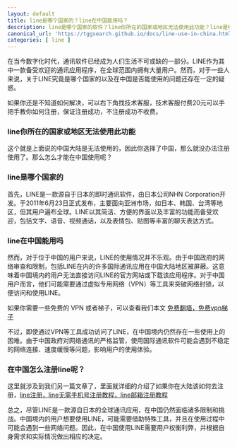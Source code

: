 ```yaml
---
layout: default
title: line是哪个国家的？line在中国能用吗？
description: line是哪个国家的软件？line你所在的国家或地区无法使用此功能？line是哪个国家的很多人会有这样的疑问，毕竟在东南亚是非常流行的一款社交软件，其次也有很多人想体验一下 line，但是line中国可以用吗？又是很多人想知道的事情，本文就告诉大家这两个疑问。
canonical_url: 'https://tggsearch.github.io/docs/line-use-in-china.html'
categories: [ line ]
---
```

在当今数字化时代，通讯软件已经成为人们生活不可或缺的一部分。LINE作为其中一款备受欢迎的通讯应用程序，在全球范围内拥有大量用户。然而，对于一些人来说，关于LINE究竟是哪个国家的以及在中国是否能使用的问题还存在一定的疑惑。

<p class="red-text-word">
如果你还是不知道如何解决，可以右下角找技术客服，技术客服付费20元可以手把手教你如何注册，保证注册成功，不注册成功不收费。
</p>

### line你所在的国家或地区无法使用此功能
这个就是上面说的中国大陆是无法使用的，因此你选择了中国，那么就没办法注册使用了。那么怎么才能在中国使用呢？

### line是哪个国家的
首先，LINE是一款源自于日本的即时通讯软件，由日本公司NHN Corporation开发。于2011年6月23日正式发布，主要面向亚洲市场，如日本、韩国、台湾等地区，但其用户遍布全球。LINE以其简洁、方便的界面以及丰富的功能而备受欢迎，包括文字、语音、视频通话，以及表情包、贴图等丰富的聊天表达方式。

### line在中国能用吗
然而，对于位于中国的用户来说，LINE的使用情况并不乐观。由于中国政府的网络审查和限制，包括LINE在内的许多国际通讯应用在中国大陆地区被屏蔽。这意味着中国境内的用户无法直接访问LINE的官方网站或下载该应用程序。对于中国用户而言，他们可能需要通过虚拟专用网络（VPN）等工具来突破网络封锁，以便访问和使用LINE。

如果你需要一些免费的 VPN 或者梯子，可以查看我们本文 [免费翻墙，免费vpn梯子](./vpn-kl.html)

不过，即使通过VPN等工具成功访问了LINE，在中国境内仍然存在一些使用上的困难。由于中国政府对网络通讯的严格监管，使用国际通讯软件可能会遇到不稳定的网络连接、速度缓慢等问题，影响用户的使用体验。

### 在中国怎么注册line呢？
这里就涉及到我们另一篇文章了，里面就详细的介绍了如果你在大陆该如何去注册，[line注册，line无需手机号注册教程，line邮箱注册教程](./line-register.html)

总之，尽管LINE是一款源自日本的全球通讯应用，在中国仍然面临诸多限制和挑战。中国境内的用户想要使用LINE，可能需要借助特殊工具，并且在使用过程中可能会遇到一些网络问题。因此，在中国使用LINE需要用户权衡利弊，并根据自身需求和实际情况做出相应的决定。